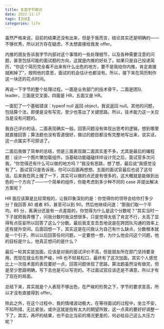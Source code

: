 ```yaml
---
title: 复盘字节面试
date: 2022-11-17
tags: [总结]
categories: life
---
```


虽然严格来说，目前的结果还没有出来，但是于我而言，结论其实还是明确的——不够优秀，所以对方存在疑虑，不太想直接给我发 offer。

内推的朋友告诉我字节内部对这个事情的一些处理细节，以及各种需要注意的问题，甚至包括可能的面试题的方向，这就是内推的好处了。如果只是自己投递简历，“你这个简历完全看不出来有什么出色的地方，要不是我给你内推，肯定直接就刷掉了”，按照他的意思，面试的机会估计也都没有。所以，接下来在简历制作这一块还的花点时间。

<!--more-->

再说一下字节的整个处理过程。一面是业务部门的技术骨干，二面是团队 leader，三面是交叉面，四面是 HR，五面又是 HR。

一面犯了一个基础错误：typeof null 返回 object，我说返回 null。其他的问题，包括算个法，即便是没有写完，至少也答出了关键思路。所以，技术能力这一关应当是没有问题的。

我自己评价的话，二面表现确实一般。回答问题没有体现出思考的逻辑，想到哪里就直接回答；算法题也没有答道很好，做过的题目都没有完整地写出来，说实话，这一点属实不可原谅了。

二面后我做了简单的总结，但是三面表现跟二面其实差不多，尤其是最后的编程题：设计一个图片懒加载组件。当基础功能磕磕绊绊设计完之后，面试官多次问我，“你觉得还有什么可以做的地方吗？”我没有思路，想了想，最后说“我感觉没有了”。面试官只是告诉我，你可以后面再想想。五面的面试官最后也说了这句话。后来我在网上搜了一下，其实可以做的点还是有很多的，这大概就是能做到出色的一个方向了——一个简单的组件，你能考虑到多少种不同的 case 并提出解决方案呢？

HR 面应该算是比较常规的，让我印象深刻的是：你觉得你的领导会给你打多少分？我回答 80 或者 85，甚至可以到 90。然后他继续问道：“那我们取一个平均，85 分，离满分还是有一点差距的，你觉得为什么是这个分数呢？”其实当时一下子就把我弄懵了，问我分数时我没想很多，只是觉得太低了肯定不行，太高了显得有点狂妄所以回答了这么个分数。最后我支支吾吾地说是在跨团队沟通的效率上还有提升空间。后面回想一下，其实这是在问我认为自己有什么缺点，分数根本就是一个引子。所以以后回答任何问题，一定要想一想，为什么他会问这个问题，他的目标是什么，他真正想问的是什么？

最后一轮其实是加面，应该是对我的面试评价不高，但是朋友所在部门坚持要录用，而现在就业形势严峻，HR 也不轻易松口，最终有了这次加面。其实个人感觉比上一次技术面的表现要好一点，回答问题体现了思路，算法题虽然没有做完，但是至少思路明确，写下去也是可以写完的。不过面试官应该还是不满意，所以才有了现在的局面。

总结下来，其实就是个人表现不够出色，在严峻的形势之下，字节的要求变高，所以才没有直接得到 offer。

除此之外，在这个过程中，我的情绪波动极大，在等待面试的过程中，坐立不安，不知所措，无比紧张。或许这就是抱有太大的期望所致，这一点真的要好好调整一下了。其实，再坏的结果，也不会比当前的境况更差的，何必给自己这么大压力呢？
